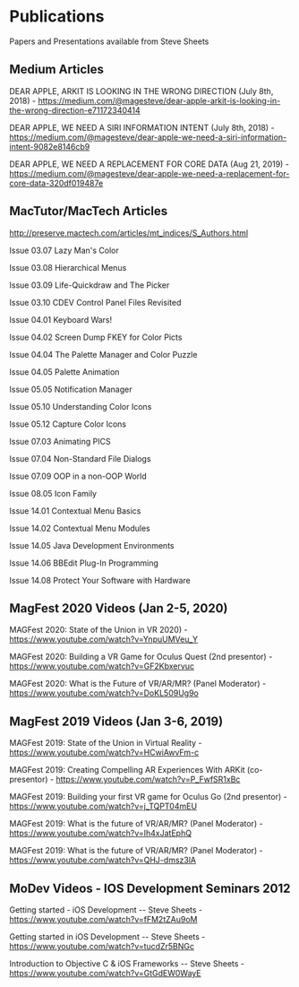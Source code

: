 # Publications

Papers and Presentations available from Steve Sheets

## Medium Articles

DEAR APPLE, ARKIT IS LOOKING IN THE WRONG DIRECTION (July 8th, 2018) - https://medium.com/@magesteve/dear-apple-arkit-is-looking-in-the-wrong-direction-e71172340414

DEAR APPLE, WE NEED A SIRI INFORMATION INTENT (July 8th, 2018) - https://medium.com/@magesteve/dear-apple-we-need-a-siri-information-intent-9082e8146cb9

DEAR APPLE, WE NEED A REPLACEMENT FOR CORE DATA (Aug 21, 2019) - https://medium.com/@magesteve/dear-apple-we-need-a-replacement-for-core-data-320df019487e

## MacTutor/MacTech Articles

http://preserve.mactech.com/articles/mt_indices/S_Authors.html

Issue 03.07    Lazy Man's Color

Issue 03.08    Hierarchical Menus

Issue 03.09    Life-Quickdraw and The Picker

Issue 03.10    CDEV Control Panel Files Revisited
 
Issue 04.01    Keyboard Wars!
 
Issue 04.02    Screen Dump FKEY for Color Picts
 
Issue 04.04    The Palette Manager and Color Puzzle 
 
Issue 04.05    Palette Animation

Issue 05.05    Notification Manager

Issue 05.10    Understanding Color Icons

Issue 05.12    Capture Color Icons

Issue 07.03    Animating PICS

Issue 07.04    Non-Standard File Dialogs

Issue 07.09    OOP in a non-OOP World

Issue 08.05    Icon Family

Issue 14.01    Contextual Menu Basics

Issue 14.02    Contextual Menu Modules

Issue 14.05    Java Development Environments

Issue 14.06    BBEdit Plug-In Programming

Issue 14.08    Protect Your Software with Hardware

## MagFest 2020 Videos  (Jan 2-5, 2020)

MAGFest 2020: State of the Union in VR 2020) - https://www.youtube.com/watch?v=YnpuUMVeu_Y

MAGFest 2020: Building a VR Game for Oculus Quest (2nd presentor) - https://www.youtube.com/watch?v=GF2Kbxervuc

MAGFest 2020: What is the Future of VR/AR/MR? (Panel Moderator) - https://www.youtube.com/watch?v=DoKL509Ug9o

## MagFest 2019 Videos  (Jan 3-6, 2019)

MAGFest 2019: State of the Union in Virtual Reality - https://www.youtube.com/watch?v=HCwiAwvFm-c

MAGFest 2019: Creating Compelling AR Experiences With ARKit (co-presentor) - https://www.youtube.com/watch?v=P_FwfSR1xBc

MAGFest 2019: Building your first VR game for Oculus Go (2nd presentor) - https://www.youtube.com/watch?v=j_TQPT04mEU

MAGFest 2019: What is the future of VR/AR/MR? (Panel Moderator) - https://www.youtube.com/watch?v=Ih4xJatEphQ

MAGFest 2019: What is the future of VR/AR/MR? (Panel Moderator)  - https://www.youtube.com/watch?v=QHJ-dmsz3lA

## MoDev Videos - IOS Development Seminars 2012

Getting started - iOS Development -- Steve Sheets - https://www.youtube.com/watch?v=fFM2tZAu9oM

Getting started in iOS Development -- Steve Sheets - https://www.youtube.com/watch?v=tucdZr5BNGc

Introduction to Objective C & iOS Frameworks -- Steve Sheets - https://www.youtube.com/watch?v=GtGdEW0WayE

